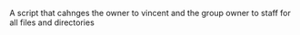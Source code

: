 A script that cahnges the owner to vincent and the group owner to staff for all files and directories
